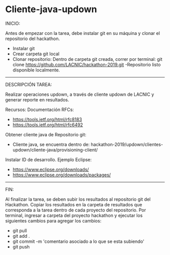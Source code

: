 # Cliente-java-updown

INICIO: 

Antes de empezar con la tarea, debe instalar git en su máquina y clonar el repositorio del hackathon.
 - Instalar git
 - Crear carpeta git local
 - Clonar repositorio: Dentro de carpeta git creada, correr por terminal:
 git clone https://github.com/LACNIC/hackathon-2019.git
-Repositorio listo disponible localmente.

-----------------------------------------------------------------------
DESCRIPCIÓN TAREA:

Realizar operaciones updown, a través de cliente updown de LACNIC y generar reporte en resultados.

Recursos:
Documentación RFCs:
 - https://tools.ietf.org/html/rfc8183
 - https://tools.ietf.org/html/rfc6492

Obtener cliente java de Repositorio git:
 - Cliente java, se encuentra dentro de:
   hackathon-2019/updown/clientes-updown/cliente-java/provisioning-client/
   
Instalar ID de desarrollo. Ejemplo Eclipse:
  - https://www.eclipse.org/downloads/
  - https://www.eclipse.org/downloads/packages/

----------------------------------------------------------------------
FIN: 

Al finalizar la tarea, se deben subir los resultados al repositorio git del Hackathon. Copiar los resultados en la carpeta de resultados que corresponda a la tarea dentro de cada proyecto del repositorio.
Por terminal, ingresar a carpeta del proyecto hackathon y ejecutar los siguientes cambios para agregar los cambios:
- git pull 
- git add . 
- git commit -m 'comentario asociado a lo que se esta subiendo'
- git push
